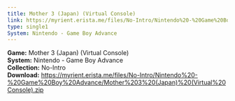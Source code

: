 ```yaml
---
title: Mother 3 (Japan) (Virtual Console)
link: https://myrient.erista.me/files/No-Intro/Nintendo%20-%20Game%20Boy%20Advance/Mother%203%20(Japan)%20(Virtual%20Console).zip
type: single1
System: Nintendo - Game Boy Advance
---
```

<b>Game:</b> Mother 3 (Japan) (Virtual Console)<br>
<b>System:</b> Nintendo - Game Boy Advance<br>
<b>Collection:</b> No-Intro<br>
<b>Download:</b> https://myrient.erista.me/files/No-Intro/Nintendo%20-%20Game%20Boy%20Advance/Mother%203%20(Japan)%20(Virtual%20Console).zip